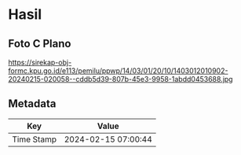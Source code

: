 # Hasil

## Foto C Plano

https://sirekap-obj-formc.kpu.go.id/e113/pemilu/ppwp/14/03/01/20/10/1403012010902-20240215-020058--cddb5d39-807b-45e3-9958-1abdd0453688.jpg


## Metadata

| Key        | Value               |
| ---------- | ------------------- |
| Time Stamp | 2024-02-15 07:00:44 |



